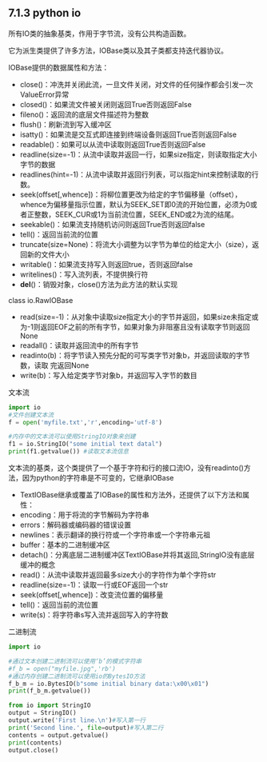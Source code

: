 ## 7.1.3 python io
所有IO类的抽象基类，作用于字节流，没有公共构造函数。

它为派生类提供了许多方法，IOBase类以及其子类都支持迭代器协议。

IOBase提供的数据属性和方法：
+ close()：冲洗并关闭此流，一旦文件关闭，对文件的任何操作都会引发一次ValueError异常
+ closed()：如果流文件被关闭则返回True否则返回False
+ fileno()：返回流的底层文件描述符为整数
+ flush()：刷新流到写入缓冲区
+ isatty()：如果流是交互式即连接到终端设备则返回True否则返回False
+ readable()：如果可以从流中读取则返回True否则返回False
+ readline(size=-1)：从流中读取并返回一行，如果size指定，则读取指定大小字节的数据
+ readlines(hint=-1)：从流中读取并返回行列表，可以指定hint来控制读取的行数。
+ seek(offset[,whence])：将柳位置更改为给定的字节偏移量（offset），whence为偏移量指示位置，默认为SEEK_SET即0流的开始位置，必须为0或者正整数，SEEK_CUR或1为当前流位置，SEEK_END或2为流的结尾。
+ seekable()：如果流支持随机访问则返回True否则返回false
+ tell()：返回当前流的位置
+ truncate(size=None)：将流大小调整为以字节为单位的给定大小（size），返回新的文件大小
+ writable()：如果流支持写入则返回true，否则返回false
+ writelines()：写入流列表，不提供换行符
+ __del__()：销毁对象，close()方法为此方法的默认实现

class io.RawIOBase
+ read(size=-1)：从对象中读取size指定大小的字节并返回，如果size未指定或为-1则返回EOF之前的所有字节，如果对象为非阻塞且没有读取字节则返回None
+ readall()：读取并返回流中的所有字节
+ readinto(b)：将字节读入预先分配的可写类字节对象b，并返回读取的字节数，读取 完返回None
+ write(b)：写入给定类字节对象b，并返回写入字节的数目

文本流
```python
import io
#文件创建文本流
f = open('myfile.txt','r',encoding='utf-8')

#内存中的文本流可以使用StringIO对象来创建
f1 = io.StringIO("some initial text datal")
print(f1.getvalue()) #读取文本流信息
```

文本流的基类，这个类提供了一个基于字符和行的接口流IO，没有readinto()方法，因为python的字符串是不可变的，它继承IOBase

+ TextIOBase继承或覆盖了IOBase的属性和方法外，还提供了以下方法和属性：
+ encoding：用于将流的字节解码为字符串
+ errors：解码器或编码器的错误设置
+ newlines：表示翻译的换行符或一个字符串或一个字符串元祖
+ buffer：基本的二进制缓冲区
+ detach()：分离底层二进制缓冲区TextIOBase并将其返回,StringIO没有底层缓冲的概念
+ read()：从流中读取并返回最多size大小的字符作为单个字符str
+ readline(size=-1)：读取一行或EOF返回一个str
+ seek(offset[,whence])：改变流位置的偏移量
+ tell()：返回当前的流位置
+ write(s)：将字符串s写入流并返回写入的字符数

二进制流
```python
import io

#通过文本创建二进制流可以使用‘b’的模式字符串
#f_b = open("myfile.jpg",'rb')
#通过内存创建二进制流可以使用io的BytesIO方法
f_b_m = io.BytesIO(b"some initial binary data:\x00\x01")
print(f_b_m.getvalue())
```

```python
from io import StringIO
output = StringIO()
output.write('First line.\n')#写入第一行
print('Second line.', file=output)#写入第二行
contents = output.getvalue()
print(contents)
output.close()
```
